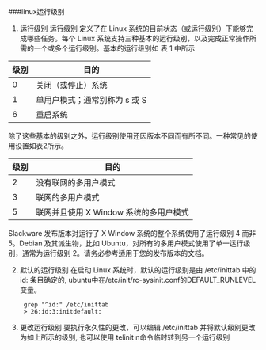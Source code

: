 ###linux运行级别
1. 运行级别
运行级别 定义了在 Linux 系统的目前状态（或运行级别）下能够完成哪些任务。每个 Linux 系统支持三种基本的运行级别，以及完成正常操作所需的一个或多个运行级别。基本的运行级别如 表 1 中所示

  级别 | 目的
  -----|------
  0    | 关闭（或停止）系统
  1    | 单用户模式；通常别称为 s 或 S
  6    | 重启系统
除了这些基本的级别之外，运行级别使用还因版本不同而有所不同。一种常见的使用设置如表2所示。

  级别 | 目的
  -----|------
  2    | 没有联网的多用户模式
  3    | 联网的多用户模式
  5    | 联网并且使用 X Window 系统的多用户模式 

Slackware 发布版本对运行了 X Window 系统的整个系统使用了运行级别 4 而非 5。Debian 及其派生物，比如 Ubuntu，对所有的多用户模式使用了单一运行级别，通常为运行级别 2。请务必参考适用于您的发布版本的文档。

2. 默认的运行级别
在启动 Linux 系统时，默认的运行级别是由 /etc/inittab 中的 id: 条目确定的, ubuntu中在/etc/init/rc-sysinit.conf的DEFAULT_RUNLEVEL变量。

        grep "^id:" /etc/inittab
        > 26:id:3:initdefault:

3. 更改运行级别
要执行永久性的更改，可以编辑 /etc/inittab 并将默认级别更改为如上所示的级别, 也可以使用 telinit n命令临时转到另一个运行级别
